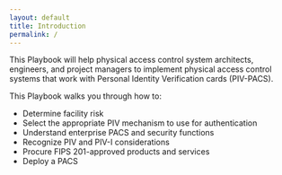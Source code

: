 ```yaml
---
layout: default
title: Introduction
permalink: /
---
```

<!--Deleted "Background" section. LaChelle (LL) and Rachel (RF) commented that Background should be deleted.-->
<!--Deleted "Physical Access Control Systems" title. Title of Playbook will appear on webpage when published.-->
This Playbook will help physical access control system architects, engineers, and project managers to implement physical access control systems that work with Personal Identity Verification cards (PIV-PACS).<!--LL and RF edits to paragraph.-->  

This Playbook walks you through how to:<!--LL, RF, and Celeste (CB) edits-->

* Determine facility risk
* Select the appropriate PIV mechanism to use for authentication
* Understand enterprise PACS and security functions
* Recognize PIV and PIV-I considerations <!--Delete? (Removal of section recommended by LL.-->
* Procure FIPS 201-approved products and services
* Deploy a PACS <!--Removal of section recommended by LL.--> 
